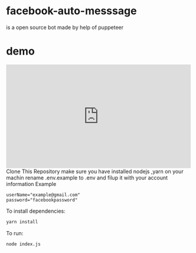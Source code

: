 # facebook-auto-messsage
is a open source bot made by help of  puppeteer 
# demo

<iframe src="https://www.facebook.com/plugins/video.php?href=https%3A%2F%2Fwww.facebook.com%2Fsarowarhosen003%2Fvideos%2F182863268237092%2F&width=500&show_text=false&height=280&appId" width="500" height="280" style="border:none;overflow:hidden" scrolling="no" frameborder="0" allowfullscreen="true" allow="autoplay; clipboard-write; encrypted-media; picture-in-picture; web-share" allowFullScreen="true"></iframe>
Clone This Repository make sure you have installed nodejs ,yarn on your machin
rename .env.example to .env and filup it with your account information
Example

```text
userName="example@gmail.com"
password="facebookpassword"
```

To install dependencies:

```bash
yarn install
```

To run:

```bash
node index.js
```
